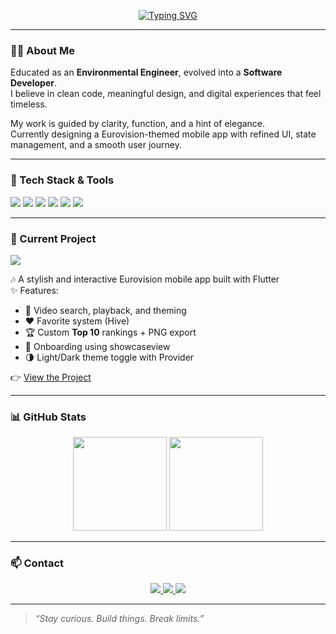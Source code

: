 <p align="center">
    <a href="https://github.com/denizguvel">
        <img src="https://readme-typing-svg.demolab.com?font=Fira+Code&size=24&duration=3000&pause=1000&center=true&vCenter=true&width=435&lines=Hi+I'm+Deniz+G%C3%BCvel;Software+Developer+%7C+;Welcome+to+my+GitHub!&color=F7C2E0&center=true" alt="Typing SVG" />
    </a>
</p>

---

### 👨‍💻 About Me

Educated as an **Environmental Engineer**, evolved into a **Software Developer**.  
I believe in clean code, meaningful design, and digital experiences that feel timeless.  

My work is guided by clarity, function, and a hint of elegance.  
Currently designing a Eurovision-themed mobile app with refined UI, state management, and a smooth user journey.

---

### 🔧 Tech Stack & Tools

<p align="left">
  <img src="https://img.shields.io/badge/Flutter-02569B?logo=flutter&logoColor=white" />
  <img src="https://img.shields.io/badge/Dart-0175C2?logo=dart&logoColor=white" />
  <img src="https://img.shields.io/badge/Firebase-FFCA28?logo=firebase&logoColor=black" />
  <img src="https://img.shields.io/badge/Java-ED8B00?logo=java&logoColor=white" />
  <img src="https://img.shields.io/badge/Git-F05032?logo=git&logoColor=white" />
  <img src="https://img.shields.io/badge/Linux-FCC624?logo=linux&logoColor=black" />
</p>

---

### 🚀 Current Project

<a href="https://github.com/denizguvel/dEurovisionApp" target="_blank">
  <img src="https://img.shields.io/badge/dEurovisionApp-%F0%9F%8E%B5%20Explore%2C%20Rank%2C%20Enjoy-blue?style=for-the-badge&logo=flutter&logoColor=white" />
</a>

🎶 A stylish and interactive Eurovision mobile app built with Flutter  
✨ Features:
- 🎥 Video search, playback, and theming
- ❤️ Favorite system (Hive)
- 🏆 Custom **Top 10** rankings + PNG export
- 🚀 Onboarding using showcaseview
- 🌗 Light/Dark theme toggle with Provider

👉 [View the Project](https://github.com/denizguvel/dEurovisionApp)

---

### 📊 GitHub Stats

<p align="center">
  <img src="https://github-readme-stats.vercel.app/api?username=denizguvel&show_icons=true&count_private=true&theme=calm&border_radius=12&hide_border=false" height="150"/>
  <img src="https://github-readme-stats.vercel.app/api/top-langs/?username=denizguvel&layout=compact&theme=calm&border_radius=12&hide_border=false" height="150"/>
</p>

---

### 📫 Contact

<p align="center">
  <a href="mailto:deniz.guvel@example.com">
    <img src="https://img.shields.io/badge/-Email-000000?style=for-the-badge&logo=gmail&logoColor=white" />
  </a>
  <a href="https://www.linkedin.com/in/denizguvel" target="_blank">
    <img src="https://img.shields.io/badge/-LinkedIn-0A66C2?style=for-the-badge&logo=linkedin&logoColor=white" />
  </a>
  <a href="https://github.com/denizguvel" target="_blank">
    <img src="https://img.shields.io/badge/-GitHub-181717?style=for-the-badge&logo=github&logoColor=white" />
  </a>
</p>


---

> *“Stay curious. Build things. Break limits.”*

